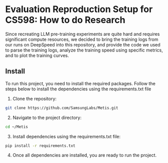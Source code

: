 # Evaluation Reproduction Setup for CS598: How to do Research

Since recreating LLM pre-training experiments are quite hard and requires significant compute resources, we decided to bring the training logs from our runs on DeepSpeed into this repository, and provide the code we used to parse the training logs, analyze the training speed using specific metrics, and to plot the training curves.

## Install
To run this project, you need to install the required packages. Follow the steps below to install the dependencies using the requirements.txt file

1. Clone the repository: 
```bash
git clone https://github.com/SamsungLabs/Metis.git
```

2. Navigate to the project directory:
```bash 
cd ~/Metis
```

3. Install dependencies using the requirements.txt file: 
```bash
pip install -r requirements.txt
```

4. Once all dependencies are installed, you are ready to run the project.